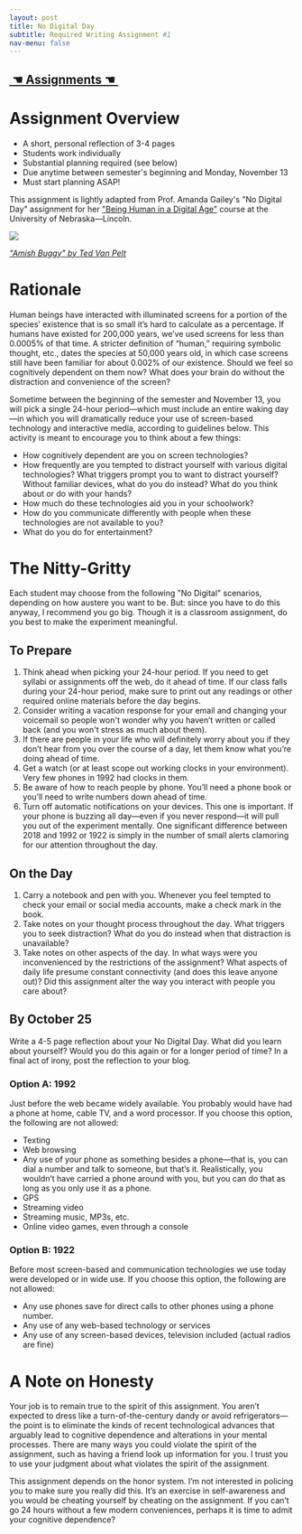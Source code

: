 ```yaml
---
layout: post
title: No Digital Day
subtitle: Required Writing Assignment #1
nav-menu: false
---
```


## [ ☚ Assignments ☚ ][1]

# Assignment Overview

+ A short, personal reflection of 3-4 pages
+ Students work individually
+ Substantial planning required (see below)
+ Due anytime between semester's beginning and Monday, November 13
+ Must start planning ASAP!

This assignment is lightly adapted from Prof. Amanda Gailey's "No Digital Day" assignment for her ["Being Human in a Digital Age"][2] course at the University of Nebraska—Lincoln.

![][image-1]

*["Amish Buggy" by Ted Van Pelt][3]*

# Rationale

Human beings have interacted with illuminated screens for a portion of the species’ existence that is so small it’s hard to calculate as a percentage. If humans have existed for 200,000 years, we’ve used screens for less than 0.0005% of that time. A stricter definition of “human,” requiring symbolic thought, etc., dates the species at 50,000 years old, in which case screens still have been familiar for about 0.002% of our existence. Should we feel so cognitively dependent on them now? What does your brain do without the distraction and convenience of the screen?

Sometime between the beginning of the semester and November 13, you will pick a single 24-hour period—which must include an entire waking day—in which you will dramatically reduce your use of screen-based technology and interactive media, according to guidelines below. This activity is meant to encourage you to think about a few things:

+ How cognitively dependent are you on screen technologies?
+ How frequently are you tempted to distract yourself with various digital technologies? What triggers prompt you to want to distract yourself? Without familiar devices, what do you do instead? What do you think about or do with your hands?
+ How much do these technologies aid you in your schoolwork?
+ How do you communicate differently with people when these technologies are not available to you?
+ What do you do for entertainment?

# The Nitty-Gritty

Each student may choose from the following "No Digital" scenarios, depending on how austere you want to be. But: since you have to do this anyway, I recommend you go big. Though it is a classroom assignment, do you best to make the experiment meaningful. 

## To Prepare

1. Think ahead when picking your 24-hour period. If you need to get syllabi or assignments off the web, do it ahead of time. If our class falls during your 24-hour period, make sure to print out any readings or other required online materials before the day begins.
2. Consider writing a vacation response for your email and changing your voicemail so people won't wonder why you haven’t written or called back (and you won't stress as much about them).
3. If there are people in your life who will definitely worry about you if they don’t hear from you over the course of a day, let them know what you’re doing ahead of time.
4. Get a watch (or at least scope out working clocks in your environment). Very few phones in 1992 had clocks in them.
5. Be aware of how to reach people by phone. You’ll need a phone book or you’ll need to write numbers down ahead of time.
6. Turn off automatic notifications on your devices. This one is important. If your phone is buzzing all day—even if you never respond—it will pull you out of the experiment mentally. One significant difference between 2018 and 1992 or 1922 is simply in the number of small alerts clamoring for our attention throughout the day.

## On the Day

1. Carry a notebook and pen with you. Whenever you feel tempted to check your email or social media accounts, make a check mark in the book.
2. Take notes on your thought process throughout the day. What triggers you to seek distraction? What do you do instead when that distraction is unavailable?
3. Take notes on other aspects of the day. In what ways were you inconvenienced by the restrictions of the assignment? What aspects of daily life presume constant connectivity (and does this leave anyone out)? Did this assignment alter the way you interact with people you care about?

## By October 25

Write a 4-5 page reflection about your No Digital Day. What did you learn about yourself? Would you do this again or for a longer period of time? In a final act of irony, post the reflection to your blog.

### Option A: 1992

Just before the web became widely available. You probably would have had a phone at home, cable TV, and a word processor. If you choose this option, the following are not allowed:

+ Texting
+ Web browsing
+ Any use of your phone as something besides a phone—that is, you can dial a number and talk to someone, but that’s it. Realistically, you wouldn’t have carried a phone around with you, but you can do that as long as you only use it as a phone.
+ GPS
+ Streaming video
+ Streaming music, MP3s, etc.
+ Online video games, even through a console

### Option B: 1922

Before most screen-based and communication technologies we use today were developed or in wide use. If you choose this option, the following are not allowed:

+ Any use phones save for direct calls to other phones using a phone number. 
+ Any use of any web-based technology or services
+ Any use of any screen-based devices, television included (actual radios are fine)

# A Note on Honesty

Your job is to remain true to the spirit of this assignment. You aren’t expected to dress like a turn-of-the-century dandy or avoid refrigerators—the point is to eliminate the kinds of recent technological advances that arguably lead to cognitive dependence and alterations in your mental processes. There are many ways you could violate the spirit of the assignment, such as having a friend look up information for you. I trust you to use your judgment about what violates the spirit of the assignment.

This assignment depends on the honor system. I’m not interested in policing you to make sure you really did this. It’s an exercise in self-awareness and you would be cheating yourself by cheating on the assignment. If you can’t go 24 hours without a few modern conveniences, perhaps it is time to admit your cognitive dependence?

[1]:	/assignments.html
[2]:	http://segonku.unl.edu/beinghuman/
[3]:	https://flic.kr/p/rEbyxz

[image-1]:	https://c2.staticflickr.com/8/7705/16841006647_673bbd3488_c.jpg